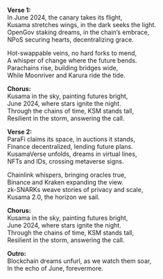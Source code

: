 **Verse 1:**\
In June 2024, the canary takes its flight,\
Kusama stretches wings, in the dark seeks the light.\
OpenGov staking dreams, in the chain’s embrace,\
NPoS securing hearts, decentralizing grace.

Hot-swappable veins, no hard forks to mend,\
A whisper of change where the future bends.\
Parachains rise, building bridges wide,\
While Moonriver and Karura ride the tide.

**Chorus:**\
Kusama in the sky, painting futures bright,\
June 2024, where stars ignite the night.\
Through the chains of time, KSM stands tall,\
Resilient in the storm, answering the call.

**Verse 2:**\
ParaFi claims its space, in auctions it stands,\
Finance decentralized, lending future plans.\
KusamaVerse unfolds, dreams in virtual lines,\
NFTs and IDs, crossing metaverse signs.

Chainlink whispers, bringing oracles true,\
Binance and Kraken expanding the view.\
zk-SNARKs weave stories of privacy and scale,\
Kusama 2.0, the horizon we sail.

**Chorus:**\
Kusama in the sky, painting futures bright,\
June 2024, where stars ignite the night.\
Through the chains of time, KSM stands tall,\
Resilient in the storm, answering the call.

**Outro:**\
Blockchain dreams unfurl, as we watch them soar,\
In the echo of June, forevermore.
